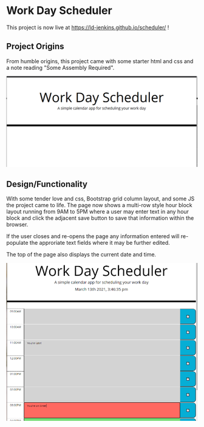 # Work Day Scheduler

This project is now live at https://ld-jenkins.github.io/scheduler/ !



## Project Origins

From humble origins, this project came with some starter html and css and a note reading "Some Assembly Required".

![Starter Code](./assets/images/starter.png)



## Design/Functionality

With some tender love and css, Bootstrap grid column layout, and some JS the project came to life.
The page now shows a multi-row style hour block layout running from 9AM to 5PM where a user may enter text in any hour block and click the adjacent save button to save that information within the browser.

If the user closes and re-opens the page any information entered will re-populate the approriate text fields where it may be further edited.

The top of the page also displays the current date and time.

![Finished Code](./assets/images/finished.png)